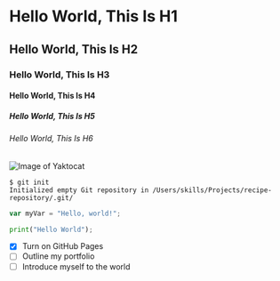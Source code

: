 # Hello World, This Is H1
## Hello World, This Is H2
### Hello World, This Is H3
#### Hello World, This Is H4
##### Hello World, This Is H5
###### Hello World, This Is H6


![Image of Yaktocat](https://octodex.github.com/images/yaktocat.png)

```
$ git init
Initialized empty Git repository in /Users/skills/Projects/recipe-repository/.git/
```

``` javascript
var myVar = "Hello, world!";
```

``` python
print("Hello World");
```

- [X] Turn on GitHub Pages
- [ ] Outline my portfolio
- [ ] Introduce myself to the world
